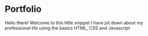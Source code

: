 # Portfolio

Hello there! Welcome to this little snippet I have jot down about my professional life using the basics HTML, CSS and Javascript
